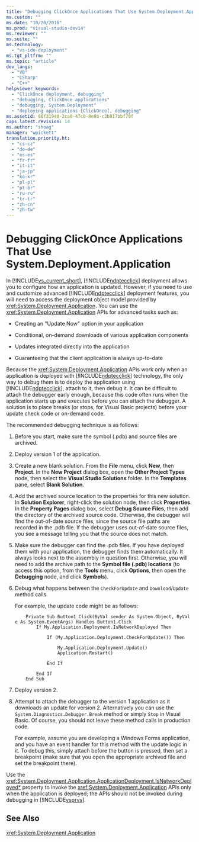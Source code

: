 ```yaml
---
title: "Debugging ClickOnce Applications That Use System.Deployment.Application | Microsoft Docs"
ms.custom: ""
ms.date: "10/20/2016"
ms.prod: "visual-studio-dev14"
ms.reviewer: ""
ms.suite: ""
ms.technology: 
  - "vs-ide-deployment"
ms.tgt_pltfrm: ""
ms.topic: "article"
dev_langs: 
  - "VB"
  - "CSharp"
  - "C++"
helpviewer_keywords: 
  - "ClickOnce deployment, debugging"
  - "debugging, ClickOnce applications"
  - "debugging, System.Deployment"
  - "deploying applications [ClickOnce], debugging"
ms.assetid: 86f31948-2ca8-47c0-8e8b-c2b817bbf79f
caps.latest.revision: 14
ms.author: "shoag"
manager: "wpickett"
translation.priority.ht: 
  - "cs-cz"
  - "de-de"
  - "es-es"
  - "fr-fr"
  - "it-it"
  - "ja-jp"
  - "ko-kr"
  - "pl-pl"
  - "pt-br"
  - "ru-ru"
  - "tr-tr"
  - "zh-cn"
  - "zh-tw"
---
```

# Debugging ClickOnce Applications That Use System.Deployment.Application
In [!INCLUDE[vs_current_short](../code-quality/includes/vs_current_short_md.md)], [!INCLUDE[ndptecclick](../deployment/includes/ndptecclick_md.md)] deployment allows you to configure how an application is updated. However, if you need to use and customize advanced [!INCLUDE[ndptecclick](../deployment/includes/ndptecclick_md.md)] deployment features, you will need to access the deployment object model provided by <xref:System.Deployment.Application>. You can use the <xref:System.Deployment.Application> APIs for advanced tasks such as:  
  
-   Creating an "Update Now" option in your application  
  
-   Conditional, on-demand downloads of various application components  
  
-   Updates integrated directly into the application  
  
-   Guaranteeing that the client application is always up-to-date  
  
 Because the <xref:System.Deployment.Application> APIs work only when an application is deployed with [!INCLUDE[ndptecclick](../deployment/includes/ndptecclick_md.md)] technology, the only way to debug them is to deploy the application using [!INCLUDE[ndptecclick](../deployment/includes/ndptecclick_md.md)], attach to it, then debug it. It can be difficult to attach the debugger early enough, because this code often runs when the application starts up and executes before you can attach the debugger. A solution is to place breaks (or stops, for Visual Basic projects) before your update check code or on-demand code.  
  
 The recommended debugging technique is as follows:  
  
1.  Before you start, make sure the symbol (.pdb) and source files are archived.  
  
2.  Deploy version 1 of the application.  
  
3.  Create a new blank solution. From the **File** menu, click **New**, then **Project**. In the **New Project** dialog box, open the **Other Project Types** node, then select the **Visual Studio Solutions** folder. In the **Templates** pane, select **Blank Solution**.  
  
4.  Add the archived source location to the properties for this new solution. In **Solution Explorer**, right-click the solution node, then click **Properties**. In the **Property Pages** dialog box, select **Debug Source Files**, then add the directory of the archived source code. Otherwise, the debugger will find the out-of-date source files, since the source file paths are recorded in the .pdb file. If the debugger uses out-of-date source files, you see a message telling you that the source does not match.  
  
5.  Make sure the debugger can find the .pdb files. If you have deployed them with your application, the debugger finds them automatically. It always looks next to the assembly in question first. Otherwise, you will need to add the archive path to the **Symbol file (.pdb) locations** (to access this option, from the **Tools** menu, click **Options**, then open the **Debugging** node, and click **Symbols**).  
  
6.  Debug what happens between the `CheckForUpdate` and `Download`/`Update` method calls.  
  
     For example, the update code might be as follows:  
  
    ```  
        Private Sub Button1_Click(ByVal sender As System.Object, ByVal e As System.EventArgs) Handles Button1.Click  
            If My.Application.Deployment.IsNetworkDeployed Then  
  
                If (My.Application.Deployment.CheckForUpdate()) Then  
  
                    My.Application.Deployment.Update()  
                    Application.Restart()  
  
                End If  
  
            End If  
        End Sub  
    ```  
  
7.  Deploy version 2.  
  
8.  Attempt to attach the debugger to the version 1 application as it downloads an update for version 2. Alternatively you can use the `System.Diagnostics.Debugger.Break` method or simply `Stop` in Visual Basic. Of course, you should not leave these method calls in production code.  
  
     For example, assume you are developing a Windows Forms application, and you have an event handler for this method with the update logic in it. To debug this, simply attach before the button is pressed, then set a breakpoint (make sure that you open the appropriate archived file and set the breakpoint there).  
  
 Use the <xref:System.Deployment.Application.ApplicationDeployment.IsNetworkDeployed*> property to invoke the <xref:System.Deployment.Application> APIs only when the application is deployed; the APIs should not be invoked during debugging in [!INCLUDE[vsprvs](../code-quality/includes/vsprvs_md.md)].  
  
## See Also  
 <xref:System.Deployment.Application>